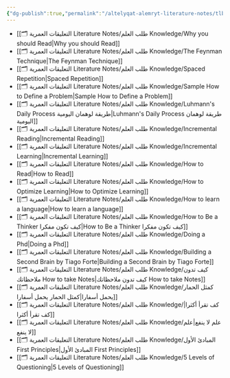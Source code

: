 ```yaml
---
{"dg-publish":true,"permalink":"/altelyqat-alemryt-literature-notes/tlb-alelm-knowledge/tlb-alelm-knowledge/"}
---
```



-  [[🗂️ التعليقات العمرية Literature Notes/طلب العلم Knowledge/Why you should Read\|Why you should Read]]
-  [[🗂️ التعليقات العمرية Literature Notes/طلب العلم Knowledge/The Feynman Technique\|The Feynman Technique]]
-  [[🗂️ التعليقات العمرية Literature Notes/طلب العلم Knowledge/Spaced Repetition\|Spaced Repetition]]
-  [[🗂️ التعليقات العمرية Literature Notes/طلب العلم Knowledge/Sample How to Define a Problem\|Sample How to Define a Problem]]
-  [[🗂️ التعليقات العمرية Literature Notes/طلب العلم Knowledge/Luhmann's Daily Process طريقة لوهمان اليومية\|Luhmann's Daily Process طريقة لوهمان اليومية]]
-  [[🗂️ التعليقات العمرية Literature Notes/طلب العلم Knowledge/Incremental Reading\|Incremental Reading]]
-  [[🗂️ التعليقات العمرية Literature Notes/طلب العلم Knowledge/Incremental Learning\|Incremental Learning]]
-  [[🗂️ التعليقات العمرية Literature Notes/طلب العلم Knowledge/How to Read\|How to Read]]
-  [[🗂️ التعليقات العمرية Literature Notes/طلب العلم Knowledge/How to Optimize Learning\|How to Optimize Learning]]
-  [[🗂️ التعليقات العمرية Literature Notes/طلب العلم Knowledge/How to learn a language\|How to learn a language]]
-  [[🗂️ التعليقات العمرية Literature Notes/طلب العلم Knowledge/How to Be a Thinker كيف تكون مفكرا\|How to Be a Thinker كيف تكون مفكرا]]
-  [[🗂️ التعليقات العمرية Literature Notes/طلب العلم Knowledge/Doing a Phd\|Doing a Phd]]
-  [[🗂️ التعليقات العمرية Literature Notes/طلب العلم Knowledge/Building a Second Brain by Tiago Forte\|Building a Second Brain by Tiago Forte]]
-  [[🗂️ التعليقات العمرية Literature Notes/طلب العلم Knowledge/كيف تدون ملاحظاتك How to take Notes\|كيف تدون ملاحظاتك How to take Notes]]
-  [[🗂️ التعليقات العمرية Literature Notes/طلب العلم Knowledge/كمثل الحمار يحمل أسفارا\|كمثل الحمار يحمل أسفارا]]
-  [[🗂️ التعليقات العمرية Literature Notes/طلب العلم Knowledge/كف تقرأ أكثرا\|كف تقرأ أكثرا]]
-  [[🗂️ التعليقات العمرية Literature Notes/طلب العلم Knowledge/علم لا ينفع\|علم لا ينفع]]
-  [[🗂️ التعليقات العمرية Literature Notes/طلب العلم Knowledge/المبادئ الأول First Principles\|المبادئ الأول First Principles]]
-  [[🗂️ التعليقات العمرية Literature Notes/طلب العلم Knowledge/5 Levels of Questioning\|5 Levels of Questioning]]

